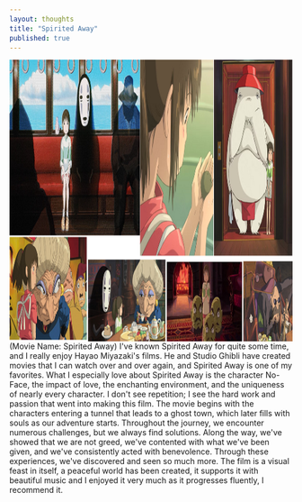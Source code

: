 ```yaml
---
layout: thoughts
title: "Spirited Away"
published: true
---
```


<img src="/images/visual_thoughts/spirited_away_image.png" alt="Spirited Away" style="display: block; margin: 0 auto; height: 500px;"/>
(Movie Name: Spirited Away) I've known Spirited Away for quite some time, and I really enjoy Hayao Miyazaki's films. He and Studio Ghibli have created movies that I can watch over and over again, and Spirited Away is one of my favorites. What I especially love about Spirited Away is the character No-Face, the impact of love, the enchanting environment, and the uniqueness of nearly every character. I don't see repetition; I see the hard work and passion that went into making this film. The movie begins with the characters entering a tunnel that leads to a ghost town, which later fills with souls as our adventure starts. Throughout the journey, we encounter numerous challenges, but we always find solutions. Along the way, we've showed that we are not greed, we've contented with what we've been given, and we've consistently acted with benevolence. Through these experiences, we've discovered and seen so much more. The film is a visual feast in itself, a peaceful world has been created, it supports it with beautiful music and I enjoyed it very much as it progresses fluently, I recommend it.